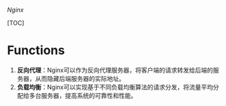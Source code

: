 $Nginx$

[TOC]

# Functions

1. **反向代理**：Nginx可以作为反向代理服务器，将客户端的请求转发给后端的服务器，从而隐藏后端服务器的实际地址。
2. **负载均衡**：Nginx可以实现基于不同负载均衡算法的请求分发，将流量平均分配给多台服务器，提高系统的可靠性和性能。

